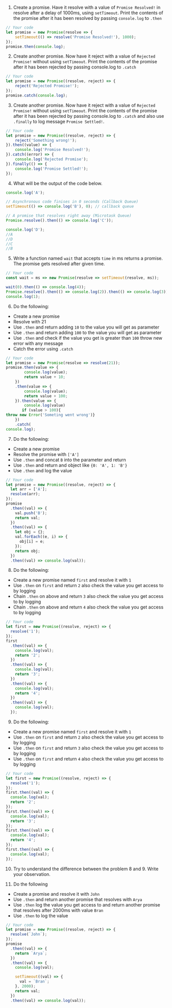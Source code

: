 1. Create a promise. Have it resolve with a value of `Promise Resolved!` in resolve after a delay of 1000ms, using `setTimeout`. Print the contents of the promise after it has been resolved by passing `console.log` to `.then`

```js
// Your code
let promise = new Promise(resolve => {
    setTimeout(() => resolve('Promise Resolved!'), 1000);
});
promise.then(console.log);
```

2. Create another promise. Now have it reject with a value of `Rejected Promise!` without using `setTimeout`. Print the contents of the promise after it has been rejected by passing console.log to `.catch`

```js
// Your code
let promise = new Promise((resolve, reject) => {
    reject('Rejected Promise!');
});
promise.catch(console.log);
```

3. Create another promise. Now have it reject with a value of `Rejected Promise!` without using `setTimeout`. Print the contents of the promise after it has been rejected by passing console.log to `.catch` and also use `.finally` to log message `Promise Settled!`.

```js
// Your code
let promise = new Promise((resolve, reject) => {
    reject('Something wrong!');
}).then((value) => {
    console.log('Promise Resolved!');
}).catch((error) => {
    console.log('Rejected Promise');
}).finally(() => {
    console.log('Promise Settled!');
});
```

4. What will be the output of the code below.

```js
console.log('A');

// Asynchronous code finises in 0 seconds (Callback Queue)
setTimeout(() => console.log('B'), 0); // callback queue

// A promise that resolves right away (Microtask Queue)
Promise.resolve().then(() => console.log('C'));

console.log('D');
//A
//D
//C
//B
```

5. Write a function named `wait` that accepts `time` in ms returns a promise. The promise gets resolved after given time.

```js
// Your code
const wait = ms => new Promise(resolve => setTimeout(resolve, ms));

wait(0).then(() => console.log(4));
Promise.resolve().then(() => console.log(2)).then(() => console.log(3));
console.log(1);
```

6. Do the following:

- Create a new promise
- Resolve with 21
- Use `.then` and return adding `10` to the value you will get as parameter
- Use `.then` and return adding `100` to the value you will get as parameter
- Use `.then` and check if the value you get is greater than `100` throw new error with any message
- Catch the error using `.catch`

```js
// Your code
let promise = new Promise(resolve => resolve(21));
promise.then(value => {
        console.log(value);
        return value + 10;
    })
    .then(value => {
        console.log(value);
        return value + 100;
    }).then(value => {
        console.log(value)
       if (value > 100){
throw new Error('Someting went wrong')}
    })
    .catch(
console.log);
```

7. Do the following:

- Create a new promise
- Resolve the promise with `['A']`
- Use `.then` and concat `B` into the parameter and return
- Use `.then` and return and object like `{0: 'A', 1: 'B'}`
- Use `.then` and log the value

```js
// Your code
let promise = new Promise((resolve, reject) => {
  let arr = ['A'];
  resolve(arr);
});
promise
  .then((val) => {
    val.push('B');
    return val;
  })
  .then((val) => {
    let obj = {};
    val.forEach((e, i) => {
      obj[i] = e;
    });
    return obj;
  })
  .then((val) => console.log(val));
```

8. Do the following:

- Create a new promise named `first` and resolve it with `1`
- Use `.then` on `first` and return `2` also check the value you get access to by logging
- Chain `.then` on above and return `3` also check the value you get access to by logging
- Chain `.then` on above and return `4` also check the value you get access to by logging

```js
// Your code
let first = new Promise((resolve, reject) => {
  resolve('1');
});
first
  .then((val) => {
    console.log(val);
    return '2';
  })
  .then((val) => {
    console.log(val);
    return '3';
  })
  .then((val) => {
    console.log(val);
    return '4';
  })
  .then((val) => {
    console.log(val);
  });
```

9. Do the following:

- Create a new promise named `first` and resolve it with `1`
- Use `.then` on `first` and return `2` also check the value you get access to by logging
- Use `.then` on `first` and return `3` also check the value you get access to by logging
- Use `.then` on `first` and return `4` also check the value you get access to by logging

```js
// Your code
let first = new Promise((resolve, reject) => {
  resolve('1');
});
first.then((val) => {
  console.log(val);
  return '2';
});
first.then((val) => {
  console.log(val);
  return '3';
});
first.then((val) => {
  console.log(val);
  return '4';
});
first.then((val) => {
  console.log(val);
});
```

10. Try to understand the difference between the problem 8 and 9. Write your observation.

11. Do the following

- Create a promise and resolve it with `John`
- Use `.then` and return another promise that resolves with `Arya`
- Use `.then` log the value you get access to and return another promise that resolves after 2000ms with value `Bran`
- Use `.then` to log the value

```js
// Your code
let promise = new Promise((resolve, reject) => {
  resolve(`John`);
});
promise
  .then((val) => {
    return `Arya`;
  })
  .then((val) => {
    console.log(val);

    setTimeout((val) => {
      val = `Bran`;
    }, 2000);
    return val;
  })
  .then((val) => console.log(val));
```
